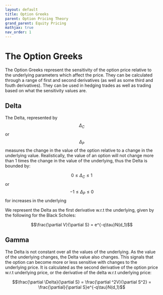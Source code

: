 ```yaml
---
layout: default
title: Option Greeks
parent: Option Pricing Theory
grand_parent: Equity Pricing
mathjax: true
nav_order: 1
---
```

# The Option Greeks
The Option Greeks represent the sensitivity of the option price relative to the underlying parameters which affect the price. They can be calculated through a range of first and second derivatives (as well as some third and fouth derivatives). They can be used in hedging trades as well as trading based on what the sensitivity values are.

## Delta
The Delta, represented by $$\Delta _C$$ or $$\Delta_P$$ measures the change in the value of the option relative to a change in the underlying value. Realistically, the value of an option will not change more than 1 times the change in the value of the underlying, thus the Delta is bounded by:

$$0 \leq \Delta_C \leq 1$$ or $$-1 \leq \Delta_P \leq 0$$ for increases in the underlying

We represent the Delta as the first derivative w.r.t the underlying, given by the following for the Black Scholes:

$$\frac{\partial V}{\partial S} = e^{-q\tau}N(d_1)$$

## Gamma
The Delta is not constant over all the values of the underlying. As the value of the underlying changes, the Delta value also changes. This signals that the option can become more or less sensitive with changes to the underlying price. It is calculated as the second derivative of the option price w.r.t underlying price, or the derivative of the delta w.r.t underlying price:

$$\frac{\partial \Delta}{\partial S} = \frac{\partial ^2V}{\partial S^2} = \frac{\partial}{\partial S}e^{-q\tau}N(d_1)$$

